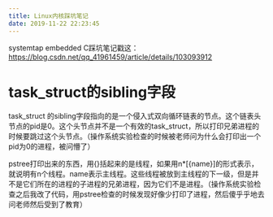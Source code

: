 ```yaml
---
title: Linux内核踩坑笔记
date: 2019-11-22 22:23:45
---
```


systemtap embedded C踩坑笔记戳这：
https://blog.csdn.net/qq_41961459/article/details/103093912

# task_struct的sibling字段
task_struct 的sibling字段指向的是一个侵入式双向循环链表的节点。这个链表头节点的pid是0。这个头节点并不是一个有效的task_struct，所以打印兄弟进程的时候要跳过这个头节点。（操作系统实验检查的时候被老师问为什么会打印出一个pid为0的进程，被问懵了）

pstree打印出来的东西，用{}括起来的是线程，如果用n*[{name}]的形式表示，就说明有n个线程。name表示主线程。这些线程被放到主线程的下一级，但是并不是它们所在的进程的子进程的兄弟进程，因为它们不是进程。（操作系统实验检查之后我改了代码，用pstree检查的时候发现好像少打印了进程，然后傻乎乎地去问老师然后受到了教育）
